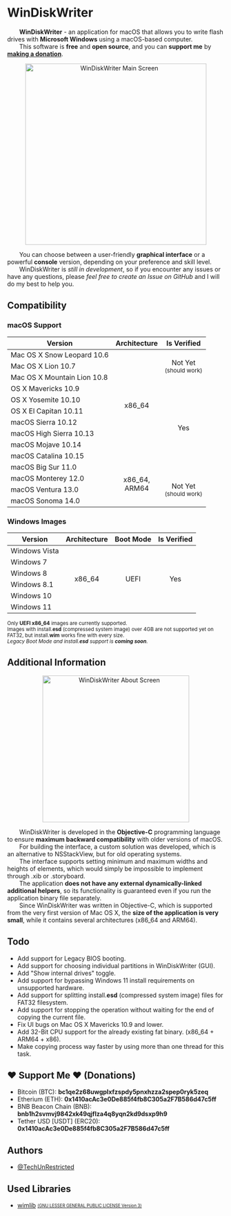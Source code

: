 <h1>WinDiskWriter</h1>

<p>
&emsp;&emsp;<b>WinDiskWriter</b> - an application for macOS that allows you to write flash drives with <b>Microsoft Windows</b> using a macOS-based computer.<br>
&emsp;&emsp;This software is <b>free</b> and <b>open source</b>, and you can <strong>support me</strong> by <strong><a href="#%EF%B8%8F-support-me-%EF%B8%8F-donations">making a donation</a></strong>.<br>
</p>

<p align="center">
  <img width="420" alt="WinDiskWriter Main Screen" src="https://images2.imgbox.com/8d/a7/Ap7To111_o.jpg">
</p>

<p>
&emsp;&emsp;You can choose between a user-friendly <b>graphical interface</b> or a powerful <b>console</b> version, depending on your preference and skill level.<br>
&emsp;&emsp;WinDiskWriter is <i>still in development</i>, so if you encounter any issues or have any questions, please <i>feel free to create an Issue on GitHub</i> and I will do my best to help you.</p>

<h2>Compatibility</h2>
<h3>macOS Support</h3>
<table>
    <thead>
        <tr>
            <th>Version</th>
            <th>Architecture</th>
            <th>Is Verified</th>
        </tr>
    </thead>
    <tbody>
        <tr>
            <td>Mac OS X Snow Leopard 10.6</td>
            <td rowspan="10" align="center">x86_64</td>
            <td rowspan="3" align="center">
              Not Yet<br>
              <sub>(should work)</sub>
            </td>
        </tr>
        <tr>
            <td>Mac OS X Lion 10.7</td>
        </tr>
        <tr>
            <td>Mac OS X Mountain Lion 10.8</td>
        </tr>
        <tr>
            <td>OS X Mavericks 10.9</td>
            <td rowspan="8" align="center">Yes</td>
        </tr>
        <tr>
            <td>OS X Yosemite 10.10</td>
        </tr>
        <tr>
            <td>OS X El Capitan 10.11</td>
        </tr>
        <tr>
            <td>macOS Sierra 10.12</td>
        </tr>
        <tr>
            <td>macOS High Sierra 10.13</td>
        </tr>
        <tr>
            <td>macOS Mojave 10.14</td>
        </tr>
        <tr>
            <td>macOS Catalina 10.15</td>
        </tr>
        <tr>
            <td>macOS Big Sur 11.0</td>
            <td rowspan="999" align="center">
              x86_64,<br>
              ARM64
            </td>
        </tr>
        <tr>
            <td>macOS Monterey 12.0</td>
            <td rowspan="999" align="center">
              Not Yet<br>
              <sub>(should work)</sub>
            </td>
        </tr>
        <tr>
            <td>macOS Ventura 13.0</td>
        </tr>
        <tr>
            <td>macOS Sonoma 14.0</td>
        </tr>
    </tbody>
</table>

<h3>Windows Images</h3>
<table>
    <thead>
        <tr>
            <th>Version</th>
            <th>Architecture</th>
            <th>Boot Mode</th>
            <th>Is Verified</th>
        </tr>
    </thead>
    <tbody>
        <tr>
            <td>Windows Vista</td>
            <td rowspan="999" align="center">x86_64</td>
            <td rowspan="999" align="center">UEFI</td>
            <td rowspan="999" align="center">Yes</td>
        </tr>
        <tr>
            <td>Windows 7</td>
        </tr>
        <tr>
            <td>Windows 8</td>
        </tr>
        <tr>
            <td>Windows 8.1</td>
        </tr>
        <tr>
            <td>Windows 10</td>
        </tr>
        <tr>
            <td>Windows 11</td>
        </tr>
    </tbody>
</table>

<sup>
Only <b>UEFI x86_64</b> images are currently supported.<br>
Images with install.<b>esd</b> (compressed system image) over 4GB are not supported yet on FAT32, but install.<b>wim</b> works fine with every size.<br>
<i>Legacy Boot Mode and install.<b>esd</b> support is <b>coming soon</b>.</i>
</sup>

<h2>Additional Information</h2>
<p align="center">
  <img width="340" alt="WinDiskWriter About Screen" src="https://images2.imgbox.com/8b/34/NkkuMKxc_o.png">
</p>
<p>
&emsp;&emsp;WinDiskWriter is developed in the <b>Objective-C</b> programming language to ensure <b>maximum backward compatibility</b> with older versions of macOS.<br>
&emsp;&emsp;For building the interface, a custom solution was developed, which is an alternative to NSStackView, but for old operating systems.<br>
&emsp;&emsp;The interface supports setting minimum and maximum widths and heights of elements, which would simply be impossible to implement through .xib or .storyboard.<br>
&emsp;&emsp;The application <b>does not have any external dynamically-linked additional helpers</b>, so its functionality is guaranteed even if you run the application binary file separately.<br>
&emsp;&emsp;Since WinDiskWriter was written in Objective-C, which is supported from the very first version of Mac OS X, the <b>size of the application is very small</b>, while it contains several architectures (x86_64 and ARM64).
</p>

<h2>Todo</h2>
<ul>
  <li>
    Add support for Legacy BIOS booting.
  </li>
  <li>
    Add support for choosing individual partitions in WinDiskWriter (GUI).
  </li>
  <li>
    Add "Show internal drives" toggle.
  </li>
  <li>
    Add support for bypassing Windows 11 install requirements on unsupported hardware.
  </li>
  <li>
    Add support for splitting install.<b>esd</b> (compressed system image) files for FAT32 filesystem.
  </li>
  <li>
   Add support for stopping the operation without waiting for the end of copying the current file.
  </li>
  <li>
    Fix UI bugs on Mac OS X Mavericks 10.9 and lower.
  </li>
  <li>
    Add 32-Bit CPU support for the already existing fat binary. (x86_64 + ARM64 + x86).
  </li>
  <li>
    Make copying process way faster by using more than one thread for this task.
  </li>
</ul>

<h2>❤️ Support Me ❤️ (Donations)</h2>
<ul>
  <li>
    Bitcoin (BTC): <b>bc1qe2z68uwgplxfzspdy5pnxhzza2spep0ryk5zeq</b>
  </li>
  <li>
    Etherium (ETH): <b>0x1410acAc3e0De885f4fb8C305a2F7B586d47c5ff</b>
  </li>
  <li>
    BNB Beacon Chain (BNB): <b>bnb1h2svmvj9842xk49qjflza4q8yqn2kd9dsxp9h9</b>
  </li>
  <li>
    Tether USD [USDT] (ERC20): <b>0x1410acAc3e0De885f4fb8C305a2F7B586d47c5ff</b>
  </li>
</ul>

<h2>Authors</h2>
<ul>
    <li>
        <a href="https://www.github.com/TechUnRestricted">@TechUnRestricted</a>
    </li>
</ul>

<h2>Used Libraries</h2>
<ul>
    <li>
      <a href="https://wimlib.net/">wimlib</a> <sub><sup><a href="https://github.com/TechUnRestricted/windiskwriter/blob/main/libs/wimlib/License.txt">(GNU LESSER GENERAL PUBLIC LICENSE Version 3)</a></sup></sub>
    </li>
</ul>

